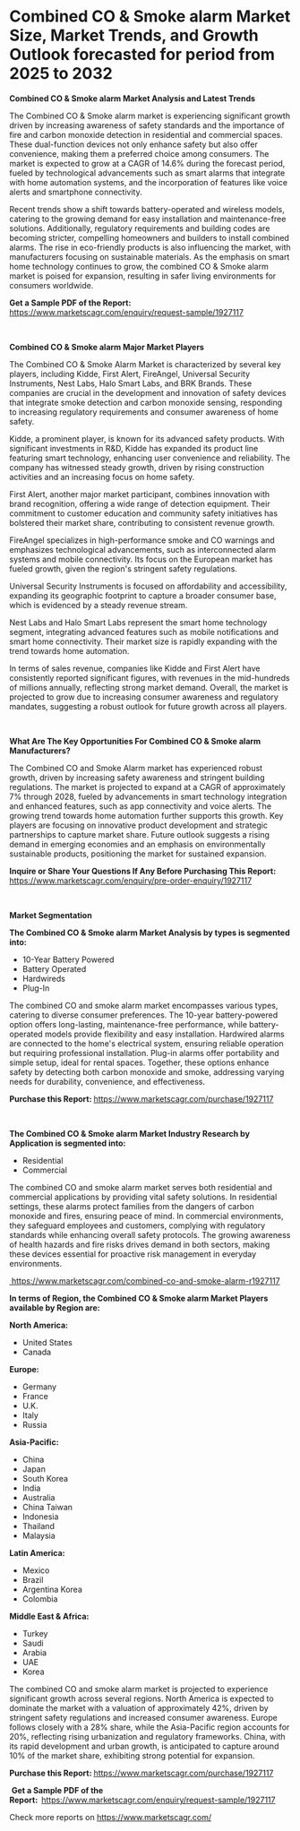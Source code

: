 <p><h1>Combined CO & Smoke alarm Market Size, Market Trends, and Growth Outlook forecasted for period from 2025 to 2032</h1></p><p><strong>Combined CO & Smoke alarm Market Analysis and Latest Trends</strong></p>
<p><p>The Combined CO & Smoke alarm market is experiencing significant growth driven by increasing awareness of safety standards and the importance of fire and carbon monoxide detection in residential and commercial spaces. These dual-function devices not only enhance safety but also offer convenience, making them a preferred choice among consumers. The market is expected to grow at a CAGR of 14.6% during the forecast period, fueled by technological advancements such as smart alarms that integrate with home automation systems, and the incorporation of features like voice alerts and smartphone connectivity.</p><p>Recent trends show a shift towards battery-operated and wireless models, catering to the growing demand for easy installation and maintenance-free solutions. Additionally, regulatory requirements and building codes are becoming stricter, compelling homeowners and builders to install combined alarms. The rise in eco-friendly products is also influencing the market, with manufacturers focusing on sustainable materials. As the emphasis on smart home technology continues to grow, the combined CO & Smoke alarm market is poised for expansion, resulting in safer living environments for consumers worldwide.</p></p>
<p><strong>Get a Sample PDF of the Report:&nbsp;</strong> <a href="https://www.marketscagr.com/enquiry/request-sample/1927117?utm_campaign=1944&utm_medium=2&utm_source=Github&utm_content=ia&utm_term=15012025&utm_id=combined-co-smoke-alarm">https://www.marketscagr.com/enquiry/request-sample/1927117</a></p>
<p>&nbsp;</p>
<p><strong>Combined CO & Smoke alarm Major Market Players</strong></p>
<p><p>The Combined CO & Smoke Alarm Market is characterized by several key players, including Kidde, First Alert, FireAngel, Universal Security Instruments, Nest Labs, Halo Smart Labs, and BRK Brands. These companies are crucial in the development and innovation of safety devices that integrate smoke detection and carbon monoxide sensing, responding to increasing regulatory requirements and consumer awareness of home safety.</p><p>Kidde, a prominent player, is known for its advanced safety products. With significant investments in R&D, Kidde has expanded its product line featuring smart technology, enhancing user convenience and reliability. The company has witnessed steady growth, driven by rising construction activities and an increasing focus on home safety.</p><p>First Alert, another major market participant, combines innovation with brand recognition, offering a wide range of detection equipment. Their commitment to customer education and community safety initiatives has bolstered their market share, contributing to consistent revenue growth.</p><p>FireAngel specializes in high-performance smoke and CO warnings and emphasizes technological advancements, such as interconnected alarm systems and mobile connectivity. Its focus on the European market has fueled growth, given the region's stringent safety regulations.</p><p>Universal Security Instruments is focused on affordability and accessibility, expanding its geographic footprint to capture a broader consumer base, which is evidenced by a steady revenue stream.</p><p>Nest Labs and Halo Smart Labs represent the smart home technology segment, integrating advanced features such as mobile notifications and smart home connectivity. Their market size is rapidly expanding with the trend towards home automation.</p><p>In terms of sales revenue, companies like Kidde and First Alert have consistently reported significant figures, with revenues in the mid-hundreds of millions annually, reflecting strong market demand. Overall, the market is projected to grow due to increasing consumer awareness and regulatory mandates, suggesting a robust outlook for future growth across all players.</p></p>
<p>&nbsp;</p>
<p><strong>What Are The Key Opportunities For Combined CO & Smoke alarm Manufacturers?</strong></p>
<p><p>The Combined CO and Smoke Alarm market has experienced robust growth, driven by increasing safety awareness and stringent building regulations. The market is projected to expand at a CAGR of approximately 7% through 2028, fueled by advancements in smart technology integration and enhanced features, such as app connectivity and voice alerts. The growing trend towards home automation further supports this growth. Key players are focusing on innovative product development and strategic partnerships to capture market share. Future outlook suggests a rising demand in emerging economies and an emphasis on environmentally sustainable products, positioning the market for sustained expansion.</p></p>
<p><strong>Inquire or Share Your Questions If Any Before Purchasing This Report:</strong> <a href="https://www.marketscagr.com/enquiry/pre-order-enquiry/1927117?utm_campaign=1944&utm_medium=2&utm_source=Github&utm_content=ia&utm_term=15012025&utm_id=combined-co-smoke-alarm">https://www.marketscagr.com/enquiry/pre-order-enquiry/1927117</a></p>
<p>&nbsp;</p>
<p><strong>Market Segmentation</strong></p>
<p><strong>The Combined CO & Smoke alarm Market Analysis by types is segmented into:</strong></p>
<p><ul><li>10-Year Battery Powered</li><li>Battery Operated</li><li>Hardwireds</li><li>Plug-In</li></ul></p>
<p><p>The combined CO and smoke alarm market encompasses various types, catering to diverse consumer preferences. The 10-year battery-powered option offers long-lasting, maintenance-free performance, while battery-operated models provide flexibility and easy installation. Hardwired alarms are connected to the home's electrical system, ensuring reliable operation but requiring professional installation. Plug-in alarms offer portability and simple setup, ideal for rental spaces. Together, these options enhance safety by detecting both carbon monoxide and smoke, addressing varying needs for durability, convenience, and effectiveness.</p></p>
<p><strong>Purchase this Report:&nbsp;</strong><a href="https://www.marketscagr.com/purchase/1927117?utm_campaign=1944&utm_medium=2&utm_source=Github&utm_content=ia&utm_term=15012025&utm_id=combined-co-smoke-alarm">https://www.marketscagr.com/purchase/1927117</a></p>
<p>&nbsp;</p>
<p><strong>The Combined CO & Smoke alarm Market Industry Research by Application is segmented into:</strong></p>
<p><ul><li>Residential</li><li>Commercial</li></ul></p>
<p><p>The combined CO and smoke alarm market serves both residential and commercial applications by providing vital safety solutions. In residential settings, these alarms protect families from the dangers of carbon monoxide and fires, ensuring peace of mind. In commercial environments, they safeguard employees and customers, complying with regulatory standards while enhancing overall safety protocols. The growing awareness of health hazards and fire risks drives demand in both sectors, making these devices essential for proactive risk management in everyday environments.</p></p>
<p><a href="https://www.marketscagr.com/combined-co-and-smoke-alarm-r1927117?utm_campaign=1944&utm_medium=2&utm_source=Github&utm_content=ia&utm_term=15012025&utm_id=combined-co-smoke-alarm">&nbsp;https://www.marketscagr.com/combined-co-and-smoke-alarm-r1927117</a></p>
<p><strong>In terms of Region, the Combined CO & Smoke alarm Market Players available by Region are:</strong></p>
<p>
    <p> <strong> North America: </strong>
        <ul>
            <li>United States</li>
            <li>Canada</li>
        </ul>
        </p> 
    <p> <strong> Europe: </strong>
        <ul>
            <li>Germany</li>
            <li>France</li>
            <li>U.K.</li>
            <li>Italy</li>
            <li>Russia</li>
        </ul>
        </p> 
    <p> <strong> Asia-Pacific: </strong>
        <ul>
            <li>China</li>
            <li>Japan</li>
            <li>South Korea</li>
            <li>India</li>
            <li>Australia</li>
            <li>China Taiwan</li>
            <li>Indonesia</li>
            <li>Thailand</li>
            <li>Malaysia</li>
        </ul>
        </p> 
    <p> <strong> Latin America: </strong>
        <ul>
            <li>Mexico</li>
            <li>Brazil</li>
            <li>Argentina Korea</li>
            <li>Colombia</li>
        </ul>
        </p> 
    <p> <strong> Middle East & Africa: </strong>
        <ul>
            <li>Turkey</li>
            <li>Saudi</li>
            <li>Arabia</li>
            <li>UAE</li>
            <li>Korea</li>
        </ul>
    </p>
    </p>
<p><p>The combined CO and smoke alarm market is projected to experience significant growth across several regions. North America is expected to dominate the market with a valuation of approximately 42%, driven by stringent safety regulations and increased consumer awareness. Europe follows closely with a 28% share, while the Asia-Pacific region accounts for 20%, reflecting rising urbanization and regulatory frameworks. China, with its rapid development and urban growth, is anticipated to capture around 10% of the market share, exhibiting strong potential for expansion.</p></p>
<p><strong>Purchase this Report: </strong><a href="https://www.marketscagr.com/purchase/1927117?utm_campaign=1944&utm_medium=2&utm_source=Github&utm_content=ia&utm_term=15012025&utm_id=combined-co-smoke-alarm">https://www.marketscagr.com/purchase/1927117</a></p>
<p>&nbsp;<strong>Get a Sample PDF of the Report:&nbsp;&nbsp;</strong><a href="https://www.marketscagr.com/enquiry/request-sample/1927117?utm_campaign=1944&utm_medium=2&utm_source=Github&utm_content=ia&utm_term=15012025&utm_id=combined-co-smoke-alarm">https://www.marketscagr.com/enquiry/request-sample/1927117</a></p>
<p><strong></strong></p>
<p>Check more reports on <a href="https://www.marketscagr.com/?utm_campaign=1944&utm_medium=2&utm_source=Github&utm_content=ia&utm_term=15012025&utm_id=combined-co-smoke-alarm">https://www.marketscagr.com/</a></p>